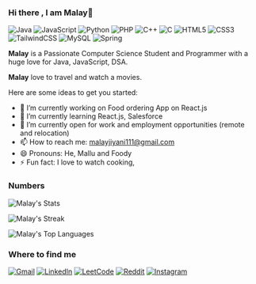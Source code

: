 ### Hi there , I am Malay👋

![Java](https://img.shields.io/badge/java-%23ED8B00.svg?style=for-the-badge&logo=openjdk&logoColor=white)
![JavaScript](https://img.shields.io/badge/javascript-%23323330.svg?style=for-the-badge&logo=javascript&logoColor=%23F7DF1E)
![Python](https://img.shields.io/badge/python-3670A0?style=for-the-badge&logo=python&logoColor=ffdd54)
![PHP](https://img.shields.io/badge/php-%23777BB4.svg?style=for-the-badge&logo=php&logoColor=white)
![C++](https://img.shields.io/badge/c++-%2300599C.svg?style=for-the-badge&logo=c%2B%2B&logoColor=white)
![C](https://img.shields.io/badge/c-%2300599C.svg?style=for-the-badge&logo=c&logoColor=white)
![HTML5](https://img.shields.io/badge/html5-%23E34F26.svg?style=for-the-badge&logo=html5&logoColor=white)
![CSS3](https://img.shields.io/badge/css3-%231572B6.svg?style=for-the-badge&logo=css3&logoColor=white)
![TailwindCSS](https://img.shields.io/badge/tailwindcss-%2338B2AC.svg?style=for-the-badge&logo=tailwind-css&logoColor=white)
![MySQL](https://img.shields.io/badge/mysql-%2300f.svg?style=for-the-badge&logo=mysql&logoColor=white)
![Spring](https://img.shields.io/badge/spring-%236DB33F.svg?style=for-the-badge&logo=spring&logoColor=white)



**Malay** is a Passionate Computer Science Student and Programmer with a huge love for Java, JavaScript, DSA. 

**Malay** love to travel and watch a movies.

Here are some ideas to get you started:

- 🔭 I’m currently working on Food ordering App on React.js
- 🌱 I’m currently learning React.js, Salesforce 
- 👯 I’m currently open for work and employment opportunities (remote and relocation)
- 📫 How to reach me: malayjiyani111@gmail.com
- 😄 Pronouns: He, Mallu and Foody
- ⚡ Fun fact: I love to watch cooking, 

### Numbers
![Malay's Stats](https://github-readme-stats.vercel.app/api?username=Malay27&theme=darcula&show_icons=true&hide_border=true&count_private=true)

![Malay's Streak](https://github-readme-streak-stats.herokuapp.com/?user=Malay27&theme=darcula&hide_border=true)

![Malay's Top Languages](https://github-readme-stats.vercel.app/api/top-langs/?username=Malay27&theme=darcula&show_icons=true&hide_border=true&layout=compact)



### Where to find me

[![Gmail](https://img.shields.io/badge/Gmail-D14836?style=for-the-badge&logo=gmail&logoColor=white)](malayjiyani111@gmail.com)
[![LinkedIn](https://img.shields.io/badge/linkedin-%230077B5.svg?style=for-the-badge&logo=linkedin&logoColor=white)](https://linkedin.com/in/malayjiyani)
[![LeetCode](https://img.shields.io/badge/LeetCode-000000?style=for-the-badge&logo=LeetCode&logoColor=#d16c06)](https://leetcode.com/20bce111/)
[![Reddit](https://img.shields.io/badge/Reddit-%23FF4500.svg?style=for-the-badge&logo=Reddit&logoColor=white)](https://www.reddit.com/user/reva_de_ne111)
[![Instagram](https://img.shields.io/badge/Instagram-%23E4405F.svg?style=for-the-badge&logo=Instagram&logoColor=white)](https://www.instagram.com/malay.jiyani/)
